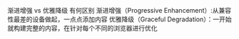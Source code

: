 渐进增强 vs 优雅降级
有何区别
渐进增强（Progressive Enhancement）:从兼容性最差的设备做起，一点点添加内容
优雅降级（Graceful Degradation）：一开始就构建完整的内容，在针对每个不同的浏览器进行优化

